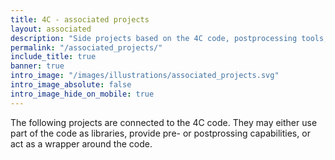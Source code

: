```yaml
---
title: 4C - associated projects
layout: associated
description: "Side projects based on the 4C code, postprocessing tools, wrappers, etc"
permalink: "/associated_projects/"
include_title: true
banner: true
intro_image: "/images/illustrations/associated_projects.svg"
intro_image_absolute: false
intro_image_hide_on_mobile: true
---
```


The following projects are connected to the 4C code.
They may either use part of the code as libraries, provide pre- or postprossing capabilities, or act as a wrapper around the code.

